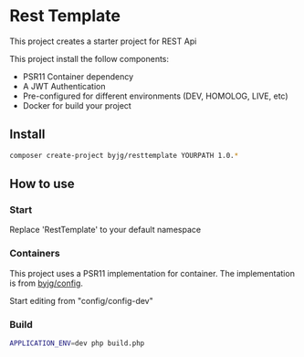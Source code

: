 # Rest Template

This project creates a starter project for REST Api

This project install the follow components:
- PSR11 Container dependency
- A JWT Authentication
- Pre-configured for different environments (DEV, HOMOLOG, LIVE, etc)
- Docker for build your project 

## Install

```bash
composer create-project byjg/resttemplate YOURPATH 1.0.*
```

## How to use

### Start

Replace 'RestTemplate' to your default namespace

### Containers

This project uses a PSR11 implementation for container. 
The implementation is from [byjg/config](https://github.com/byjg/config). 

Start editing from "config/config-dev"

### Build

```bash
APPLICATION_ENV=dev php build.php
```

